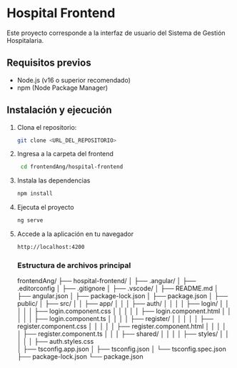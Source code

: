 # Hospital Frontend

Este proyecto corresponde a la interfaz de usuario del Sistema de Gestión Hospitalaria.

## Requisitos previos
- Node.js (v16 o superior recomendado)
- npm (Node Package Manager)

## Instalación y ejecución

1. Clona el repositorio:
   ```bash
   git clone <URL_DEL_REPOSITORIO>

2. Ingresa a la carpeta del frontend
   ```bash
    cd frontendAng/hospital-frontend
    ```
3. Instala las dependencias
   ```bash
   npm install
   ```
4. Ejecuta el proyecto
   ```bash
   ng serve
   ```
5. Accede a la aplicación en tu navegador
   ```bash
   http://localhost:4200
   ```
   ### Estructura de archivos principal
    frontendAng/
├── hospital-frontend/
│   ├── .angular/
│   ├── .editorconfig
│   ├── .gitignore
│   ├── .vscode/
│   ├── README.md
│   ├── angular.json
│   ├── package-lock.json
│   ├── package.json
│   ├── public/
│   ├── src/
│   │   ├── app/
│   │   │   ├── auth/
│   │   │   │   ├── login/
│   │   │   │   │   ├── login.component.css
│   │   │   │   │   ├── login.component.html
│   │   │   │   │   ├── login.component.ts
│   │   │   │   ├── register/
│   │   │   │   │   ├── register.component.css
│   │   │   │   │   ├── register.component.html
│   │   │   │   │   ├── register.component.ts
│   │   │   ├── shared/
│   │   │   │   ├── styles/
│   │   │   │   │   ├── auth.styles.css        
│   ├── tsconfig.app.json
│   ├── tsconfig.json
│   └── tsconfig.spec.json
├── package-lock.json
└── package.json